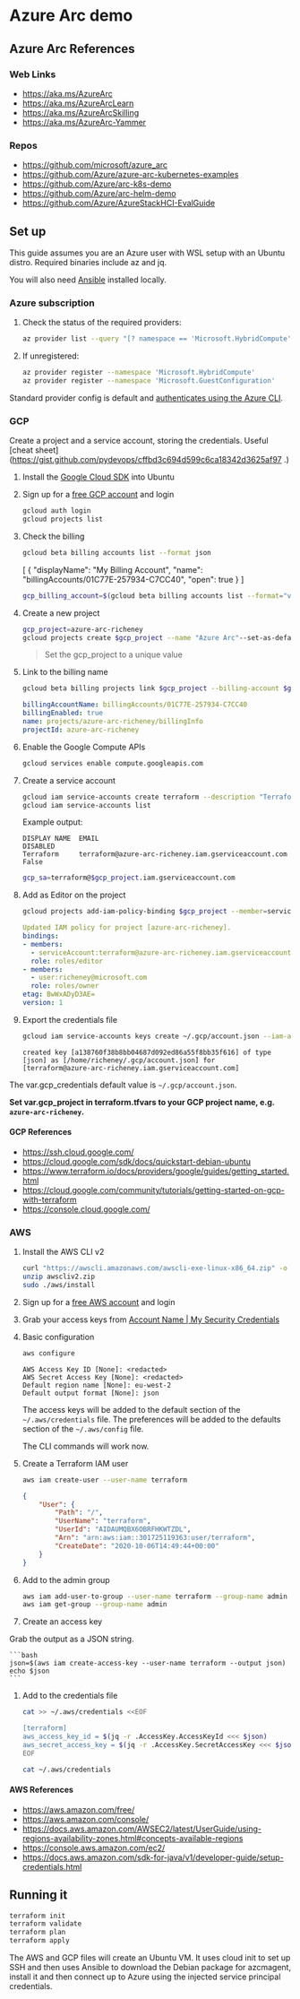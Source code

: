 # Azure Arc demo

## Azure Arc References

### Web Links

* <https://aka.ms/AzureArc>
* <https://aka.ms/AzureArcLearn>
* <https://aka.ms/AzureArcSkilling>
* <https://aka.ms/AzureArc-Yammer>

### Repos

* <https://github.com/microsoft/azure_arc>
* <https://github.com/Azure/azure-arc-kubernetes-examples>
* <https://github.com/Azure/arc-k8s-demo>
* <https://github.com/Azure/arc-helm-demo>
* <https://github.com/Azure/AzureStackHCI-EvalGuide>

## Set up

This guide assumes you are an Azure user with WSL setup with an Ubuntu distro. Required binaries include az and jq.

You will also need [Ansible](https://docs.ansible.com/ansible/latest/scenario_guides/guide_azure.html) installed locally.

### Azure subscription

1. Check the status of the required providers:

    ```bash
    az provider list --query "[? namespace == 'Microsoft.HybridCompute' || namespace == 'Microsoft.GuestConfiguration']" --output table
    ```

1. If unregistered:

    ```bash
    az provider register --namespace 'Microsoft.HybridCompute'
    az provider register --namespace 'Microsoft.GuestConfiguration'
    ```

Standard provider config is default and [authenticates using the Azure CLI](https://www.terraform.io/docs/providers/azurerm/guides/azure_cli.html).

### GCP

Create a project and a service account, storing the credentials. Useful [cheat sheet](https://gist.github.com/pydevops/cffbd3c694d599c6ca18342d3625af97
.)

1. Install the [Google Cloud SDK](https://cloud.google.com/sdk/docs/install#deb) into Ubuntu

1. Sign up for a [free GCP account](https://cloud.google.com/free) and login

    ```bash
    gcloud auth login
    gcloud projects list
    ```

1. Check the billing

    ```bash
    gcloud beta billing accounts list --format json
    ```

    [
      {
        "displayName": "My Billing Account",
        "name": "billingAccounts/01C77E-257934-C7CC40",
        "open": true
      }
    ]

    ```bash
    gcp_billing_account=$(gcloud beta billing accounts list --format="value(name)")
    ```

1. Create a new project

    ```bash
    gcp_project=azure-arc-richeney
    gcloud projects create $gcp_project --name "Azure Arc"--set-as-default
    ```

    > Set the gcp_project to a unique value

1. Link to the billing name

    ```bash
    gcloud beta billing projects link $gcp_project --billing-account $gcp_billing_account
    ```

    ```yaml
    billingAccountName: billingAccounts/01C77E-257934-C7CC40
    billingEnabled: true
    name: projects/azure-arc-richeney/billingInfo
    projectId: azure-arc-richeney
    ```

1. Enable the Google Compute APIs

    ```bash
    gcloud services enable compute.googleapis.com
    ```

1. Create a service account

    ```bash
    gcloud iam service-accounts create terraform --description "Terraform service account for GCP" --display-name Terraform
    gcloud iam service-accounts list
    ```

    Example output:

    ```text
    DISPLAY NAME  EMAIL                                                 DISABLED
    Terraform     terraform@azure-arc-richeney.iam.gserviceaccount.com  False
    ```

    ```bash
    gcp_sa=terraform@$gcp_project.iam.gserviceaccount.com
    ```

1. Add as Editor on the project

    ```bash
    gcloud projects add-iam-policy-binding $gcp_project --member=serviceAccount:$gcp_sa --role=roles/editor
    ```

    ```yaml
    Updated IAM policy for project [azure-arc-richeney].
    bindings:
    - members:
      - serviceAccount:terraform@azure-arc-richeney.iam.gserviceaccount.com
      role: roles/editor
    - members:
      - user:richeney@microsoft.com
      role: roles/owner
    etag: BwWxADyD3AE=
    version: 1
    ```

1. Export the credentials file

    ```bash
    gcloud iam service-accounts keys create ~/.gcp/account.json --iam-account terraform@azure-arc-richeney.iam.gserviceaccount.com
    ```

    ```text
    created key [a138760f38b8bb04687d092ed86a55f8bb35f616] of type [json] as [/home/richeney/.gcp/account.json] for     [terraform@azure-arc-richeney.iam.gserviceaccount.com]
    ```

The var.gcp_credentials default value is `~/.gcp/account.json`.

**Set var.gcp_project in terraform.tfvars to your GCP project name, e.g. `azure-arc-richeney`.**

#### GCP References

* <https://ssh.cloud.google.com/>
* <https://cloud.google.com/sdk/docs/quickstart-debian-ubuntu>
* <https://www.terraform.io/docs/providers/google/guides/getting_started.html>
* <https://cloud.google.com/community/tutorials/getting-started-on-gcp-with-terraform>
* <https://console.cloud.google.com/>

### AWS

1. Install the AWS CLI v2

    ```bash
    curl "https://awscli.amazonaws.com/awscli-exe-linux-x86_64.zip" -o "awscliv2.zip"
    unzip awscliv2.zip
    sudo ./aws/install
    ```

1. Sign up for a [free AWS account](https://aws.amazon.com/free/) and login

1. Grab your access keys from [Account Name | My Security Credentials](https://console.aws.amazon.com/iam/home#/security_credentials)

1. Basic configuration

    ```bash
    aws configure
    ```

    ```text
    AWS Access Key ID [None]: <redacted>
    AWS Secret Access Key [None]: <redacted>
    Default region name [None]: eu-west-2
    Default output format [None]: json
    ```

    The access keys will be added to the default section of the `~/.aws/credentials` file. The preferences will be added to the defaults section of the `~/.aws/config` file.

    The CLI commands will work now.

1. Create a Terraform IAM user

    ```bash
    aws iam create-user --user-name terraform
    ```

    ```json
    {
        "User": {
            "Path": "/",
            "UserName": "terraform",
            "UserId": "AIDAUMQBX6OBRFHKWTZDL",
            "Arn": "arn:aws:iam::301725119363:user/terraform",
            "CreateDate": "2020-10-06T14:49:44+00:00"
        }
    }
    ```

1. Add to the admin group

    ```bash
    aws iam add-user-to-group --user-name terraform --group-name admin
    aws iam get-group --group-name admin
    ```

1. Create an access key

Grab the output as a JSON string.

    ```bash
    json=$(aws iam create-access-key --user-name terraform --output json)
    echo $json
    ```

1. Add to the credentials file

    ```bash
    cat >> ~/.aws/credentials <<EOF

    [terraform]
    aws_access_key_id = $(jq -r .AccessKey.AccessKeyId <<< $json)
    aws_secret_access_key = $(jq -r .AccessKey.SecretAccessKey <<< $json)
    EOF

    cat ~/.aws/credentials
    ```


#### AWS References

* <https://aws.amazon.com/free/>
* <https://aws.amazon.com/console/>
* <https://docs.aws.amazon.com/AWSEC2/latest/UserGuide/using-regions-availability-zones.html#concepts-available-regions>
* <https://console.aws.amazon.com/ec2/>
* <https://docs.aws.amazon.com/sdk-for-java/v1/developer-guide/setup-credentials.html>

## Running it

```bash
terraform init
terraform validate
terraform plan
terraform apply
```

The AWS and GCP files will create an Ubuntu VM. It uses cloud init to set up SSH and then uses Ansible to download the Debian package for azcmagent, install it and then connect up to Azure using the injected service principal credentials.

